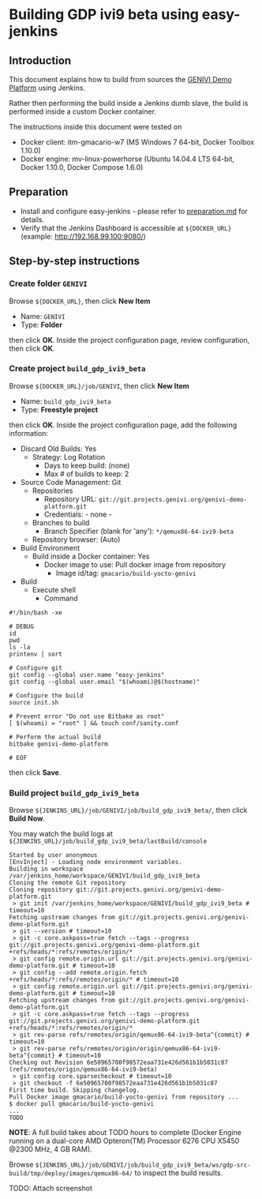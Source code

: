 # Building GDP ivi9 beta using easy-jenkins

## Introduction

<!-- (2016-02-23 16:00 CET) -->

This document explains how to build from sources the [GENIVI Demo Platform](http://projects.genivi.org/genivi-demo-platform/home) using Jenkins. 

Rather then performing the build inside a Jenkins dumb slave, the build is performed inside a custom Docker container.

The instructions inside this document were tested on

* Docker client: itm-gmacario-w7 (MS Windows 7 64-bit, Docker Toolbox 1.10.0)
* Docker engine: mv-linux-powerhorse (Ubuntu 14.04.4 LTS 64-bit, Docker 1.10.0, Docker Compose 1.6.0)

## Preparation

* Install and configure easy-jenkins - please refer to [preparation.md](https://github.com/gmacario/easy-jenkins/blob/master/docs/preparation.md) for details.
* Verify that the Jenkins Dashboard is accessible at `${DOCKER_URL}` (example: http://192.168.99.100:9080/)

## Step-by-step instructions

### Create folder `GENIVI`

Browse `${DOCKER_URL}`, then click **New Item**

* Name: `GENIVI`
* Type: **Folder**

then click **OK**. Inside the project configuration page, review configuration, then click **OK**.

### Create project `build_gdp_ivi9_beta`

Browse `${DOCKER_URL}/job/GENIVI`, then click **New Item**

* Name: `build_gdp_ivi9_beta`
* Type: **Freestyle project**

then click **OK**. Inside the project configuration page, add the following information:

* Discard Old Builds: Yes
  - Strategy: Log Rotation
    - Days to keep build: (none)
    - Max # of builds to keep: 2
* Source Code Management: Git
  - Repositories
    - Repository URL: `git://git.projects.genivi.org/genivi-demo-platform.git`
    - Credentials: - none -
  - Branches to build
    - Branch Specifier (blank for 'any'): `*/qemux86-64-ivi9-beta`
  - Repository browser: (Auto)
* Build Environment
  - Build inside a Docker container: Yes
    - Docker image to use: Pull docker image from repository
      - Image id/tag: `gmacario/build-yocto-genivi`
* Build
  - Execute shell
    - Command
```
#!/bin/bash -xe

# DEBUG
id
pwd
ls -la
printenv | sort

# Configure git
git config --global user.name "easy-jenkins"
git config --global user.email "$(whoami)@$(hostname)"

# Configure the build
source init.sh

# Prevent error "Do not use Bitbake as root"
[ $(whoami) = "root" ] && touch conf/sanity.conf

# Perform the actual build
bitbake genivi-demo-platform

# EOF
```

then click **Save**.

### Build project `build_gdp_ivi9_beta`

Browse `${JENKINS_URL}/job/GENIVI/job/build_gdp_ivi9_beta/`, then click **Build Now**.

You may watch the build logs at `${JENKINS_URL}/job/build_gdp_ivi9_beta/lastBuild/console`

<!-- (2016-03-01 21:42 CET) http://dc7600-gm.solarma.it:9080/job/GENIVI/job/build_gdp_ivi9_beta/lastBuild/console -->

```
Started by user anonymous
[EnvInject] - Loading node environment variables.
Building in workspace /var/jenkins_home/workspace/GENIVI/build_gdp_ivi9_beta
Cloning the remote Git repository
Cloning repository git://git.projects.genivi.org/genivi-demo-platform.git
 > git init /var/jenkins_home/workspace/GENIVI/build_gdp_ivi9_beta # timeout=10
Fetching upstream changes from git://git.projects.genivi.org/genivi-demo-platform.git
 > git --version # timeout=10
 > git -c core.askpass=true fetch --tags --progress git://git.projects.genivi.org/genivi-demo-platform.git +refs/heads/*:refs/remotes/origin/*
 > git config remote.origin.url git://git.projects.genivi.org/genivi-demo-platform.git # timeout=10
 > git config --add remote.origin.fetch +refs/heads/*:refs/remotes/origin/* # timeout=10
 > git config remote.origin.url git://git.projects.genivi.org/genivi-demo-platform.git # timeout=10
Fetching upstream changes from git://git.projects.genivi.org/genivi-demo-platform.git
 > git -c core.askpass=true fetch --tags --progress git://git.projects.genivi.org/genivi-demo-platform.git +refs/heads/*:refs/remotes/origin/*
 > git rev-parse refs/remotes/origin/qemux86-64-ivi9-beta^{commit} # timeout=10
 > git rev-parse refs/remotes/origin/origin/qemux86-64-ivi9-beta^{commit} # timeout=10
Checking out Revision 6e50965700f98572eaa731e426d561b1b5031c87 (refs/remotes/origin/qemux86-64-ivi9-beta)
 > git config core.sparsecheckout # timeout=10
 > git checkout -f 6e50965700f98572eaa731e426d561b1b5031c87
First time build. Skipping changelog.
Pull Docker image gmacario/build-yocto-genivi from repository ...
$ docker pull gmacario/build-yocto-genivi
...
TODO
```

**NOTE**: A full build takes about TODO hours to complete (Docker Engine running on a dual-core AMD Opteron(TM) Processor 6276 CPU X5450 @2300 MHz, 4 GB RAM).

Browse `${JENKINS_URL}/job/GENIVI/job/build_gdp_ivi9_beta/ws/gdp-src-build/tmp/deploy/images/qemux86-64/` to inspect the build results.

TODO: Attach screenshot

<!-- EOF -->

